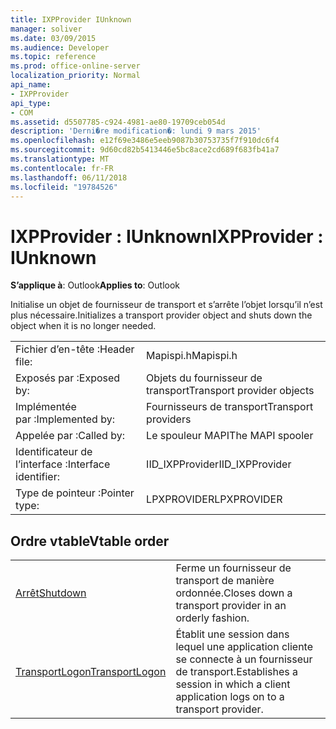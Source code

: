 ```yaml
---
title: IXPProvider IUnknown
manager: soliver
ms.date: 03/09/2015
ms.audience: Developer
ms.topic: reference
ms.prod: office-online-server
localization_priority: Normal
api_name:
- IXPProvider
api_type:
- COM
ms.assetid: d5507785-c924-4981-ae80-19709ceb054d
description: 'Derni�re modification�: lundi 9 mars 2015'
ms.openlocfilehash: e12f69e3486e5eeb9087b30753735f7f910dc6f4
ms.sourcegitcommit: 9d60cd82b5413446e5bc8ace2cd689f683fb41a7
ms.translationtype: MT
ms.contentlocale: fr-FR
ms.lasthandoff: 06/11/2018
ms.locfileid: "19784526"
---
```

# <a name="ixpprovider--iunknown"></a><span data-ttu-id="6781d-103">IXPProvider : IUnknown</span><span class="sxs-lookup"><span data-stu-id="6781d-103">IXPProvider : IUnknown</span></span>

  
  
<span data-ttu-id="6781d-104">**S’applique à**: Outlook</span><span class="sxs-lookup"><span data-stu-id="6781d-104">**Applies to**: Outlook</span></span> 
  
<span data-ttu-id="6781d-105">Initialise un objet de fournisseur de transport et s’arrête l’objet lorsqu’il n’est plus nécessaire.</span><span class="sxs-lookup"><span data-stu-id="6781d-105">Initializes a transport provider object and shuts down the object when it is no longer needed.</span></span>
  
|||
|:-----|:-----|
|<span data-ttu-id="6781d-106">Fichier d’en-tête :</span><span class="sxs-lookup"><span data-stu-id="6781d-106">Header file:</span></span>  <br/> |<span data-ttu-id="6781d-107">Mapispi.h</span><span class="sxs-lookup"><span data-stu-id="6781d-107">Mapispi.h</span></span>  <br/> |
|<span data-ttu-id="6781d-108">Exposés par :</span><span class="sxs-lookup"><span data-stu-id="6781d-108">Exposed by:</span></span>  <br/> |<span data-ttu-id="6781d-109">Objets du fournisseur de transport</span><span class="sxs-lookup"><span data-stu-id="6781d-109">Transport provider objects</span></span>  <br/> |
|<span data-ttu-id="6781d-110">Implémentée par :</span><span class="sxs-lookup"><span data-stu-id="6781d-110">Implemented by:</span></span>  <br/> |<span data-ttu-id="6781d-111">Fournisseurs de transport</span><span class="sxs-lookup"><span data-stu-id="6781d-111">Transport providers</span></span>  <br/> |
|<span data-ttu-id="6781d-112">Appelée par :</span><span class="sxs-lookup"><span data-stu-id="6781d-112">Called by:</span></span>  <br/> |<span data-ttu-id="6781d-113">Le spouleur MAPI</span><span class="sxs-lookup"><span data-stu-id="6781d-113">The MAPI spooler</span></span>  <br/> |
|<span data-ttu-id="6781d-114">Identificateur de l’interface :</span><span class="sxs-lookup"><span data-stu-id="6781d-114">Interface identifier:</span></span>  <br/> |<span data-ttu-id="6781d-115">IID_IXPProvider</span><span class="sxs-lookup"><span data-stu-id="6781d-115">IID_IXPProvider</span></span>  <br/> |
|<span data-ttu-id="6781d-116">Type de pointeur :</span><span class="sxs-lookup"><span data-stu-id="6781d-116">Pointer type:</span></span>  <br/> |<span data-ttu-id="6781d-117">LPXPROVIDER</span><span class="sxs-lookup"><span data-stu-id="6781d-117">LPXPROVIDER</span></span>  <br/> |
   
## <a name="vtable-order"></a><span data-ttu-id="6781d-118">Ordre vtable</span><span class="sxs-lookup"><span data-stu-id="6781d-118">Vtable order</span></span>

|||
|:-----|:-----|
|[<span data-ttu-id="6781d-119">Arrêt</span><span class="sxs-lookup"><span data-stu-id="6781d-119">Shutdown</span></span>](ixpprovider-shutdown.md) <br/> |<span data-ttu-id="6781d-120">Ferme un fournisseur de transport de manière ordonnée.</span><span class="sxs-lookup"><span data-stu-id="6781d-120">Closes down a transport provider in an orderly fashion.</span></span>  <br/> |
|[<span data-ttu-id="6781d-121">TransportLogon</span><span class="sxs-lookup"><span data-stu-id="6781d-121">TransportLogon</span></span>](ixpprovider-transportlogon.md) <br/> |<span data-ttu-id="6781d-122">Établit une session dans lequel une application cliente se connecte à un fournisseur de transport.</span><span class="sxs-lookup"><span data-stu-id="6781d-122">Establishes a session in which a client application logs on to a transport provider.</span></span>  <br/> |
   


